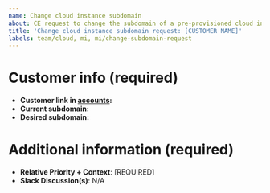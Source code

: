 ```yaml
---
name: Change cloud instance subdomain
about: CE request to change the subdomain of a pre-provisioned cloud instance
title: 'Change cloud instance subdomain request: [CUSTOMER NAME]'
labels: team/cloud, mi, mi/change-subdomain-request
---
```

# Customer info (required)

- **Customer link in [accounts](https://github.com/sourcegraph/accounts/issues):**
- **Current subdomain:** <!-- eg. xyz.sourcegraph.com -->
- **Desired subdomain:** <!-- eg. acme-corp.sourcegraph.com -->

# Additional information (required)
- **Relative Priority + Context**: [REQUIRED]
- **Slack Discussion(s)**: N/A
